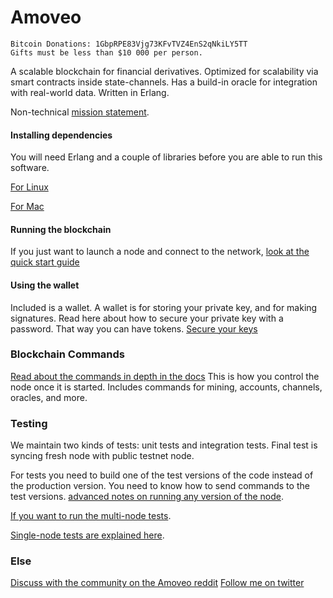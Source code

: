 Amoveo
==========

```
Bitcoin Donations: 1GbpRPE83Vjg73KFvTVZ4EnS2qNkiLY5TT
Gifts must be less than $10 000 per person.
```

A scalable blockchain for financial derivatives.
Optimized for scalability via smart contracts inside state-channels.
Has a build-in oracle for integration with real-world data.
Written in Erlang.

Non-technical [mission statement](docs/mission_statement.md).

#### Installing dependencies

You will need Erlang and a couple of libraries before you are able to run this software.

[For Linux](docs/getting-started/linux_dependencies.md)

[For Mac](docs/getting-started/mac_dependencies.md)


#### Running the blockchain

If you just want to launch a node and connect to the network, [look at the quick start guide](docs/getting-started/turn_it_on.md)

#### Using the wallet

Included is a wallet. A wallet is for storing your private key, and for making signatures.
Read here about how to secure your private key with a password. That way you can have tokens.
[Secure your keys](docs/api/securing_keys.md)

### Blockchain Commands

[Read about the commands in depth in the docs](docs/api/commands.md) This is how you control the node once it is started. Includes commands for mining, accounts, channels, oracles, and more.

### Testing

We maintain two kinds of tests: unit tests and integration tests. Final test is syncing fresh node with public testnet node.

For tests you need to build one of the test versions of the code instead of the production version. You need to know how to send commands to the test versions. [advanced notes on running any version of the node](docs/getting-started/build_intro.md).

[If you want to run the multi-node tests](/docs/merging-and-testing/testing.md).

[Single-node tests are explained here](/docs/merging-and-testing/unit_testing.md).

### Else

[Discuss with the community on the Amoveo reddit](https://www.reddit.com/r/Amoveo/)
[Follow me on twitter](https://twitter.com/zack_bitcoin)